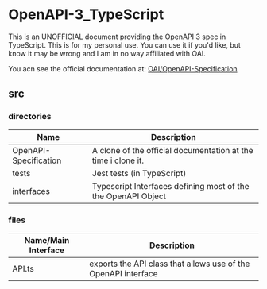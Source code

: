 # OpenAPI-3_TypeScript
This is an UNOFFICIAL document providing the OpenAPI 3 spec 
in TypeScript. This is for my personal use. You can use it if you'd like,
but know it may be wrong and I am in no way affiliated with OAI. 

You acn see the official documentation at: 
[OAI/OpenAPI-Specification](https://github.com/OAI/OpenAPI-Specification)

## src

### directories

| Name | Description |
| ---- | ----------- |
| OpenAPI-Specification | A clone of the official documentation at the time i clone it. |
| tests | Jest tests (in TypeScript) |
| interfaces | Typescript Interfaces defining most of the the OpenAPI Object |

### files

| Name/Main Interface | Description |
| ---- | ----------- |
| API.ts | exports the API class that allows use of the OpenAPI interface |






